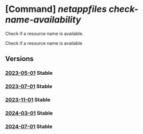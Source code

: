 # [Command] _netappfiles check-name-availability_

Check if a resource name is available.

Check if a resource name is available

## Versions

### [2023-05-01](/Resources/mgmt-plane/L3N1YnNjcmlwdGlvbnMve30vcHJvdmlkZXJzL21pY3Jvc29mdC5uZXRhcHAvbG9jYXRpb25zL3t9L2NoZWNrbmFtZWF2YWlsYWJpbGl0eQ==/2023-05-01.xml) **Stable**

<!-- mgmt-plane /subscriptions/{}/providers/microsoft.netapp/locations/{}/checknameavailability 2023-05-01 -->

### [2023-07-01](/Resources/mgmt-plane/L3N1YnNjcmlwdGlvbnMve30vcHJvdmlkZXJzL21pY3Jvc29mdC5uZXRhcHAvbG9jYXRpb25zL3t9L2NoZWNrbmFtZWF2YWlsYWJpbGl0eQ==/2023-07-01.xml) **Stable**

<!-- mgmt-plane /subscriptions/{}/providers/microsoft.netapp/locations/{}/checknameavailability 2023-07-01 -->

### [2023-11-01](/Resources/mgmt-plane/L3N1YnNjcmlwdGlvbnMve30vcHJvdmlkZXJzL21pY3Jvc29mdC5uZXRhcHAvbG9jYXRpb25zL3t9L2NoZWNrbmFtZWF2YWlsYWJpbGl0eQ==/2023-11-01.xml) **Stable**

<!-- mgmt-plane /subscriptions/{}/providers/microsoft.netapp/locations/{}/checknameavailability 2023-11-01 -->

### [2024-03-01](/Resources/mgmt-plane/L3N1YnNjcmlwdGlvbnMve30vcHJvdmlkZXJzL21pY3Jvc29mdC5uZXRhcHAvbG9jYXRpb25zL3t9L2NoZWNrbmFtZWF2YWlsYWJpbGl0eQ==/2024-03-01.xml) **Stable**

<!-- mgmt-plane /subscriptions/{}/providers/microsoft.netapp/locations/{}/checknameavailability 2024-03-01 -->

### [2024-07-01](/Resources/mgmt-plane/L3N1YnNjcmlwdGlvbnMve30vcHJvdmlkZXJzL21pY3Jvc29mdC5uZXRhcHAvbG9jYXRpb25zL3t9L2NoZWNrbmFtZWF2YWlsYWJpbGl0eQ==/2024-07-01.xml) **Stable**

<!-- mgmt-plane /subscriptions/{}/providers/microsoft.netapp/locations/{}/checknameavailability 2024-07-01 -->
